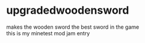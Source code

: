 # upgradedwoodensword
makes the wooden sword the best sword in the game </br>
this is my minetest mod jam entry
